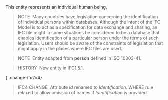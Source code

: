 This entity represents an individual human being.

> NOTE&nbsp; Many countries have legislation concerning the identification of individual persons within databases. Although the intent of the IFC Model is to act as a specification for data exchange and sharing, an IFC file might in some situations be considered to be a database that enables identification of a particular person under the terms of such legislation. Users should be aware of the constraints of legislation that might apply in the places where IFC files are used.

> NOTE&nbsp; Entity adapted from **person** defined in ISO&nbsp;10303-41.

> HISTORY&nbsp; New entity in IFC1.5.1.

{ .change-ifc2x4}
> IFC4 CHANGE&nbsp; Attribute _Id_ renamed to _Identification_. WHERE rule relaxed to allow omission of names if _Identification_ is provided.
